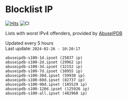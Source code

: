 # Blocklist IP

[![Hits](https://hits.seeyoufarm.com/api/count/incr/badge.svg?url=https%3A%2F%2Fgithub.com%2Fborestad%2Fblocklist-ip%2F&count_bg=%2379C83D&title_bg=%23555555&icon=&icon_color=%23E7E7E7&title=hits&edge_flat=false)](https://hits.seeyoufarm.com)  ![CI](https://img.shields.io/github/workflow/status/borestad/blocklist-ip/CI?style=flat-square)

Lists with worst IPv4 offenders, provided by [AbuseIPDB](https://www.abuseipdb.com/)

<!-- FOOTER-PLACEHOLDER -->
Updated every 5 hours<br>
Last update: `2024-02-26 - 10:20:17`
```
abuseipdb-s100-1d.ipset (25837 ip)
abuseipdb-s100-2d.ipset (29962 ip)
abuseipdb-s100-3d.ipset (32152 ip)
abuseipdb-s100-7d.ipset (38955 ip)
abuseipdb-s100-30d.ipset (59938 ip)
abuseipdb-s100-60d.ipset (82737 ip)
abuseipdb-s100-90d.ipset (105529 ip)
abuseipdb-s100-120d.ipset (125926 ip)
abuseipdb-s100-all.ipset (482960 ip)
```
